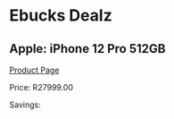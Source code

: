 
# Ebucks Dealz
## Apple: iPhone 12 Pro 512GB
[Product Page](https://www.ebucks.com/web/shop/productSelected.do?prodId=1069559529&catId=1158505265)

Price: R27999.00

Savings: 


	